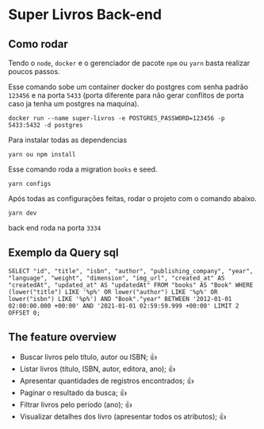 # Super Livros Back-end

## Como rodar

Tendo o `node`, `docker` e o gerenciador de pacote `npm` ou `yarn` basta realizar poucos passos.

Esse comando sobe um container docker do postgres com senha padrão `123456` e na porta `5433` (porta diferente para não gerar conflitos de porta caso ja tenha um postgres na maquina).

```
docker run --name super-livros -e POSTGRES_PASSWORD=123456 -p 5433:5432 -d postgres
```

Para instalar todas as dependencias

```
yarn ou npm install
```

Esse comando roda a migration `books` e seed.

```
yarn configs
```

Após todas as configurações feitas, rodar o projeto com o comando abaixo.

```
ỳarn dev
```

back end roda na porta `3334`

## Exemplo da Query sql

`SELECT "id", "title", "isbn", "author", "publishing_company", "year", "language", "weight", "dimension", "img_url", "created_at" AS "createdAt", "updated_at" AS "updatedAt" FROM "books" AS "Book" WHERE (lower("title") LIKE '%p%' OR lower("author") LIKE '%p%' OR lower("isbn") LIKE '%p%') AND "Book"."year" BETWEEN '2012-01-01 02:00:00.000 +00:00' AND '2021-01-01 02:59:59.999 +00:00' LIMIT 2 OFFSET 0;`

## The feature overview

- Buscar livros pelo título, autor ou ISBN; 👍
- Listar livros (título, ISBN, autor, editora, ano); 👍
- Apresentar quantidades de registros encontrados; 👍
- Paginar o resultado da busca; 👍
- Filtrar livros pelo período (ano); 👍
- Visualizar detalhes dos livro (apresentar todos os atributos); 👍
